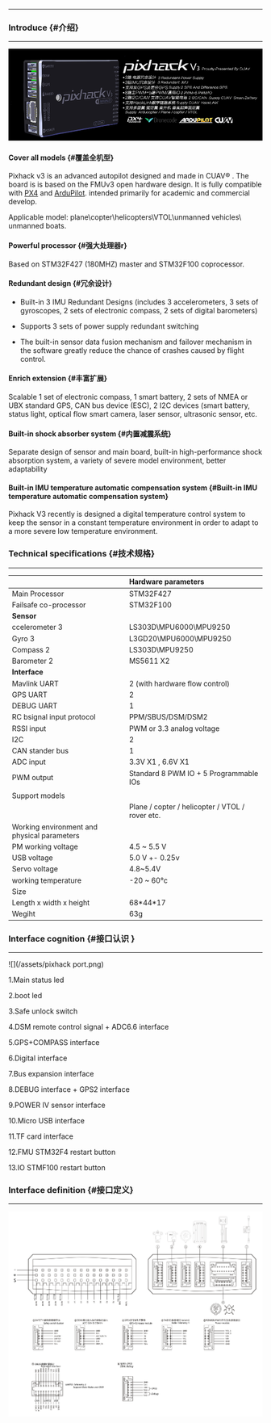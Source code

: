 
---

### Introduce {#介绍}

---
![pixhack v3](../assets/pixhackv31.png)

#### Cover all models {#覆盖全机型}

Pixhack v3 is an advanced autopilot designed and made in CUAV® .
The board is is based on the FMUv3 open hardware design. It is fully compatible with [PX4](http://px4-travis.s3.amazonaws.com/Firmware/master/px4fmu-v5_default.px4) and [ArduPilot](http://firmware.ardupilot.org). intended primarily for academic and commercial develop.

Applicable model: plane\copter\helicopters\VTOL\unmanned vehicles\ unmanned boats.

#### Powerful processor {#强大处理器r}

Based on STM32F427 \(180MHZ\) master and STM32F100 coprocessor.

#### Redundant design {#冗余设计}

* Built-in 3 IMU Redundant Designs \(includes 3 accelerometers, 3 sets of gyroscopes, 2 sets of electronic compass, 2 sets of digital barometers\)

* Supports 3 sets of power supply redundant switching

* The built-in sensor data fusion mechanism and failover mechanism in the software greatly reduce the chance of crashes caused by flight control.

#### Enrich extension {#丰富扩展}

Scalable 1 set of electronic compass, 1 smart battery, 2 sets of NMEA or UBX standard GPS, CAN bus device \(ESC\), 2 I2C devices \(smart battery, status light, optical flow smart camera, laser sensor, ultrasonic sensor, etc.

#### Built-in shock absorber system {#内置减震系统}

Separate design of sensor and main board, built-in high-performance shock absorption system, a variety of severe model environment, better adaptability

#### Built-in IMU temperature automatic compensation system {#Built-in IMU temperature automatic compensation system}

Pixhack V3 recently is designed a digital temperature control system to keep the sensor in a constant temperature environment  in order to adapt to a more severe low temperature environment.

### Technical specifications {#技术规格}

---

|  | Hardware parameters |
| :--- | :--- |
| Main Processor | STM32F427 |
| Failsafe co-processor | STM32F100 |
| **Sensor** |  |
| ccelerometer 3 | LS303D\MPU6000\MPU9250 |
| Gyro 3 | L3GD20\MPU6000\MPU9250 |
| Compass 2 | LS303D\MPU9250 |
| Barometer 2 | MS5611 X2 |
| **Interface** |  |
| Mavlink UART | 2 \(with hardware flow control\) |
| GPS UART | 2 |
| DEBUG UART | 1 |
| RC bsignal input protocol | PPM/SBUS/DSM/DSM2 |
| RSSI input | PWM or 3.3 analog voltage |
| I2C | 2 |
| CAN stander bus | 1 |
| ADC input | 3.3V X1 , 6.6V X1 |
| PWM output | Standard 8 PWM IO + 5 Programmable IOs |
|  |  |
| Support models |  |
|  |Plane / copter / helicopter / VTOL / rover etc.|
| Working environment and physical parameters |  |
| PM working voltage | 4.5 ~ 5.5 V |
| USB voltage | 5.0 V +- 0.25v |
| Servo voltage | 4.8~5.4V |
| working temperature | -20 ~ 60°c |
| Size |  |
| Length x width x height | 68\*44\*17 |
| Wegiht | 63g |

### Interface cognition {#接口认识 }

---

![](/assets/pixhack port.png)

1.Main status led

2.boot led

3.Safe unlock switch

4.DSM remote control signal + ADC6.6 interface

5.GPS+COMPASS interface

6.Digital interface

7.Bus expansion interface

8.DEBUG interface + GPS2 interface

9.POWER IV sensor interface

10.Micro USB interface

11.TF card interface

12.FMU STM32F4 restart button

13.IO STMF100 restart button

### Interface definition {#接口定义}

---

![pixhack v3 Interface](../assets/V33_legend.png)

